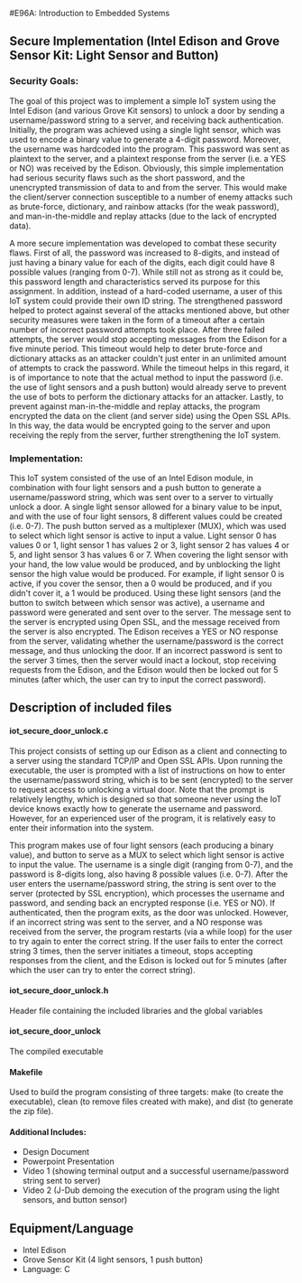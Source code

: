 #E96A: Introduction to Embedded Systems

## Secure Implementation (Intel Edison and Grove Sensor Kit: Light Sensor and Button)

### Security Goals:
The goal of this project was to implement a simple IoT system using the Intel Edison (and various Grove Kit sensors) to unlock a
door by sending a username/password string to a server, and receiving back authentication. Initially, the program was achieved
using a single light sensor, which was used to encode a binary value to generate a 4-digit password. Moreover, the username was
hardcoded into the program. This password was sent as plaintext to the server, and a plaintext response from the server (i.e. a 
YES or NO) was received by the Edison. Obviously, this simple implementation had serious security flaws such as the short password,
and the unencrypted transmission of data to and from the server. This would make the client/server connection susceptible to a 
number of enemy attacks such as brute-force, dictionary, and rainbow attacks (for the weak password), and man-in-the-middle and 
replay attacks (due to the lack of encrypted data).

A more secure implementation was developed to combat these security flaws. First of all, the password was increased to 8-digits,
and instead of just having a binary value for each of the digits, each digit could have 8 possible values (ranging from 0-7). While
still not as strong as it could be, this password length and characteristics served its purpose for this assignment. In addition,
instead of a hard-coded username, a user of this IoT system could provide their own ID string. The strengthened password helped to
protect against several of the attacks mentioned above, but other security measures were taken in the form of a timeout after a 
certain number of incorrect password attempts took place. After three failed attempts, the server would stop accepting messages from
the Edison for a five minute period. This timeout would help to deter brute-force and dictionary attacks as an attacker couldn't 
just enter in an unlimited amount of attempts to crack the password. While the timeout helps in this regard, it is of importance to
note that the actual method to input the password (i.e. the use of light sensors and a push button) would already serve to prevent
the use of bots to perform the dictionary attacks for an attacker. Lastly, to prevent against man-in-the-middle and replay attacks,
the program encrypted the data on the client (and server side) using the Open SSL APIs. In this way, the data would be encrypted
going to the server and upon receiving the reply from the server, further strengthening the IoT system.


### Implementation:
This IoT system consisted of the use of an Intel Edison module, in combination with four light sensors and a push button to generate
a username/password string, which was sent over to a server to virtually unlock a door. A single light sensor allowed for a binary
value to be input, and with the use of four light sensors, 8 different values could be created (i.e. 0-7). The push button served
as a multiplexer (MUX), which was used to select which light sensor is active to input a value. Light sensor 0 has values 0 or 1, 
light sensor 1 has values 2 or 3, light sensor 2 has values 4 or 5, and light sensor 3 has values 6 or 7. When covering the light
sensor with your hand, the low value would be produced, and by unblocking the light sensor the high value would be produced. For
example, if light sensor 0 is active, if you cover the sensor, then a 0 would be produced, and if you didn't cover it, a 1 would
be produced. Using these light sensors (and the button to switch between which sensor was active), a username and password were
generated and sent over to the server. The message sent to the server is encrypted using Open SSL, and the message received from
the server is also encrypted. The Edison receives a YES or NO response from the server, validating whether the username/password
is the correct message, and thus unlocking the door. If an incorrect password is sent to the server 3 times, then the server would
inact a lockout, stop receiving requests from the Edison, and the Edison would then be locked out for 5 minutes (after which, the
user can try to input the correct password). 

## Description of included files 

#### iot_secure_door_unlock.c
This project consists of setting up our Edison as a client and connecting to a server using the standard TCP/IP and Open SSL APIs.
Upon running the executable, the user is prompted with a list of instructions on how to enter the username/password string, which is
to be sent (encrypted) to the server to request access to unlocking a virtual door. Note that the prompt is relatively lengthy, which
is designed so that someone never using the IoT device knows exactly how to generate the username and password. However, for an 
experienced user of the program, it is relatively easy to enter their information into the system. 

This program makes use of four light sensors (each producing a binary value), and button to serve as a MUX to select which light 
sensor is active to input the value. The username is a single digit (ranging from 0-7), and the password is 8-digits long, also having
8 possible values (i.e. 0-7). After the user enters the username/password string, the string is sent over to the server (protected
by SSL encryption), which processes the username and password, and sending back an encrypted response (i.e. YES or NO). If 
authenticated, then the program exits, as the door was unlocked. However, if an incorrect string was sent to the server, and a NO
response was received from the server, the program restarts (via a while loop) for the user to try again to enter the correct string.
If the user fails to enter the correct string 3 times, then the server initiates a timeout, stops accepting responses from the client,
and the Edison is locked out for 5 minutes (after which the user can try to enter the correct string).

#### iot_secure_door_unlock.h
Header file containing the included libraries and the global variables

#### iot_secure_door_unlock
The compiled executable

#### Makefile
Used to build the program consisting of three targets: make (to create the executable), clean (to remove files created with make),
and dist (to generate the zip file). 

#### Additional Includes:
* Design Document
* Powerpoint Presentation
* Video 1 (showing terminal output and a successful username/password string sent to server)
* Video 2 (J-Dub demoing the execution of the program using the light sensors, and button sensor)

## Equipment/Language
* Intel Edison 
* Grove Sensor Kit (4 light sensors, 1 push button)
* Language: C

